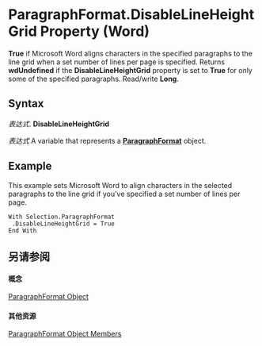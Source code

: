 
# ParagraphFormat.DisableLineHeightGrid Property (Word)

 **True** if Microsoft Word aligns characters in the specified paragraphs to the line grid when a set number of lines per page is specified. Returns **wdUndefined** if the **DisableLineHeightGrid** property is set to **True** for only some of the specified paragraphs. Read/write **Long**.


## Syntax

 _表达式_. **DisableLineHeightGrid**

 _表达式_ A variable that represents a **[ParagraphFormat](712d754a-dc92-f1a3-531d-dfae74a42c23.md)** object.


## Example

This example sets Microsoft Word to align characters in the selected paragraphs to the line grid if you've specified a set number of lines per page.


```
With Selection.ParagraphFormat 
 .DisableLineHeightGrid = True 
End With
```


## 另请参阅


#### 概念


[ParagraphFormat Object](712d754a-dc92-f1a3-531d-dfae74a42c23.md)
#### 其他资源


[ParagraphFormat Object Members](http://msdn.microsoft.com/library/d34122e7-adfb-dd34-eb1d-cd62b20a83ff%28Office.15%29.aspx)